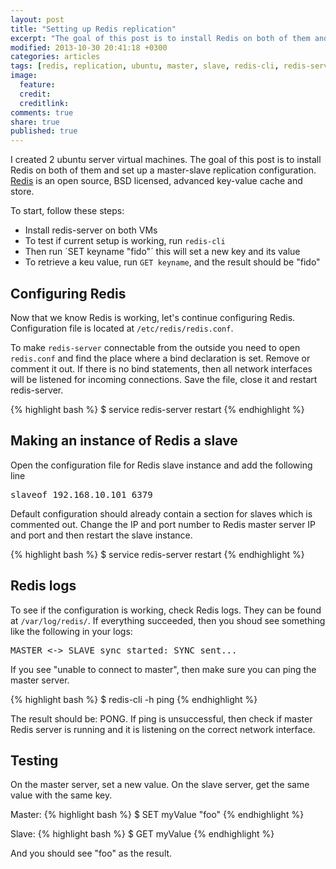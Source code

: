 ```yaml
---
layout: post
title: "Setting up Redis replication"
excerpt: "The goal of this post is to install Redis on both of them and set up a master-slave replication configuration"
modified: 2013-10-30 20:41:18 +0300
categories: articles
tags: [redis, replication, ubuntu, master, slave, redis-cli, redis-server]
image:
  feature:
  credit:
  creditlink:
comments: true
share: true
published: true
---
```


I created 2 ubuntu server virtual machines. The goal of this post is to install Redis on both of them and set up a master-slave replication configuration. [Redis](http://redis.io/ "Redis homepage") is an open source, BSD licensed, advanced key-value cache and store.

To start, follow these steps:

* Install redis-server on both VMs
* To test if current setup is working, run `redis-cli`
* Then run ´SET keyname "fido"´ this will set a new key and its value
* To retrieve a keu value, run `GET keyname`, and the result should be "fido"  

## Configuring Redis

Now that we know Redis is working, let's continue configuring Redis. Configuration file is located at `/etc/redis/redis.conf`.

To make `redis-server` connectable from the outside you need to open `redis.conf` and find the place where a bind  declaration is set. Remove or comment it out. If there is no bind statements, then all network interfaces will be listened for incoming connections. Save the file, close it and restart redis-server.

{% highlight bash %}
$ service redis-server restart
{% endhighlight %}

## Making an instance of Redis a slave

Open the configuration file for Redis slave instance and add the following line

<pre>
slaveof 192.168.10.101 6379
</pre>

Default configuration should already contain a section for slaves which is commented out. Change the IP and port number to Redis master server IP and port and then restart the slave instance.

{% highlight bash %}
$ service redis-server restart
{% endhighlight %}

## Redis logs

To see if the configuration is working, check Redis logs. They can be found at `/var/log/redis/`. If everything succeeded, then you shoud see something like the following in your logs:

<pre>
MASTER <-> SLAVE sync started: SYNC sent...
</pre>

If you see "unable to connect to master", then make sure you can ping the master server.

{% highlight bash %}
$ redis-cli -h <master-host-or-ip> ping
{% endhighlight %}

The result should be: PONG. If ping is unsuccessful, then check if master Redis server is running and it is listening on the correct network interface.

## Testing

On the master server, set a new value. On the slave server, get the same value with the same key.

Master:
{% highlight bash %}
$ SET myValue "foo"
{% endhighlight %}

Slave:
{% highlight bash %}
$ GET myValue
{% endhighlight %}

And you should see "foo" as the result.  
